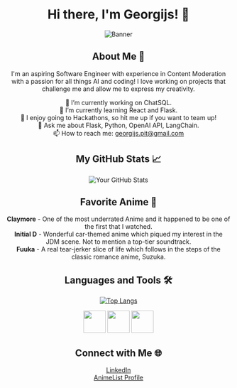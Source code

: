<div align="center">

# Hi there, I'm Georgijs! 👋

![Banner](https://media.licdn.com/dms/image/D5612AQF9PrLjyxavrQ/article-cover_image-shrink_720_1280/0/1682664185850?e=1715212800&v=beta&t=2ycV9ddSHIhC8iYSvZ0yvSSRh2KZv4HimB-IzlKLfGs)

## About Me 🌱
I'm an aspiring Software Engineer with experience in Content Moderation with a passion for all things AI and coding! I love working on projects that challenge me and allow me to express my creativity.

🔭 I’m currently working on ChatSQL.<br>
🌱 I’m currently learning React and Flask.<br>
👯 I enjoy going to Hackathons, so hit me up if you want to team up!<br>
💬 Ask me about Flask, Python, OpenAI API, LangChain.<br>
📫 How to reach me: georgijs.pit@gmail.com<br>

## My GitHub Stats 📈

![Your GitHub Stats](https://github-readme-stats.vercel.app/api?username=georgijspi&show_icons=true&theme=radical)

## Favorite Anime 👾
**Claymore** - One of the most underrated Anime and it happened to be one of the first that I watched.<br>
**Initial D** - Wonderful car-themed anime which piqued my interest in the JDM scene. Not to mention a top-tier soundtrack.<br>
**Fuuka** - A real tear-jerker slice of life which follows in the steps of the classic romance anime, Suzuka.<br>

## Languages and Tools 🛠️

[![Top Langs](https://github-readme-stats.vercel.app/api/top-langs/?username=georgijspi&layout=compact&theme=radical)](https://github.com/anuraghazra/github-readme-stats)

<img height="50" src="https://static-00.iconduck.com/assets.00/flask-icon-1594x2048-84mjydzf.png">
<img height="50" src="https://upload.wikimedia.org/wikipedia/commons/thumb/c/c3/Python-logo-notext.svg/800px-Python-logo-notext.svg.png">
<img height="50" src="https://api.nuget.org/v3-flatcontainer/langchain.sources.pdf/0.12.3-dev.91/icon">

## Connect with Me 🌐

[LinkedIn](https://www.linkedin.com/in/georgijs-pitkevics-86b5701a4/)<br>
[AnimeList Profile](https://myanimelist.net/animelist/SlavShinobi)

</div>
